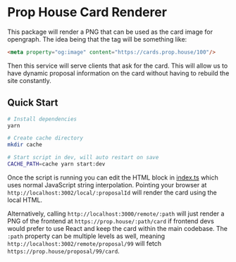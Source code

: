 # Prop House Card Renderer

This package will render a PNG that can be used as the card image for opengraph. The idea being that the tag will be something like:

```html
<meta property="og:image" content="https://cards.prop.house/100"/>
```

Then this service will serve clients that ask for the card. This will allow us to have dynamic proposal information on the card without having to rebuild the site constantly.

## Quick Start

```sh
# Install dependencies
yarn

# Create cache directory
mkdir cache

# Start script in dev, will auto restart on save
CACHE_PATH=cache yarn start:dev
```

Once the script is running you can edit the HTML block in [index.ts](src/index.ts) which uses normal JavaScript string interpolation. Pointing your browser at `http://localhost:3002/local/:proposalId` will render the card using the local HTML.

Alternatively, calling `http://localhost:3000/remote/:path` will just render a PNG of the frontend at `https://prop.house/:path/card` if frontend devs would prefer to use React and keep the card within the main codebase. The `:path` property can be multiple levels as well, meaning `http://localhost:3002/remote/proposal/99` will fetch `https://prop.house/proposal/99/card`.
